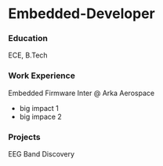 # Embedded-Developer

### Education
ECE, B.Tech

### Work Experience
Embedded Firmware Inter @ Arka Aerospace
- big impact 1
- big impace 2

### Projects
EEG Band Discovery
